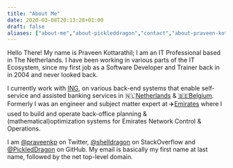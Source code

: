 ```yaml
---
title: "About Me"
date: 2020-03-08T20:13:28+01:00
draft: false
aliases: ["about-me","about-pickleddragon","contact","about-praveen-kottarathil"]
---
```


Hello There! My name is Praveen Kottarathil; I am an IT Professional based in The Netherlands. I have been working in various parts of the IT Ecosystem, since my first job as a Software Developer and Trainer back in in 2004 and never looked back. 

I currently work with [ING](https://www.ing.com/), on various back-end systems that enable self-service and assisted banking services in 🇳🇱[Netherlands](https://ing.nl) & [🇧🇪Belgium](https://ing.be). Formerly I was an engineer and subject matter expert at ✈️[Emirates](https://www.emirates.com) where I used to build and operate back-office planning & (mathematical)optimization systems for Emirates Network Control & Operations.

I am [@praveenkp](https://twitter.com/praveenkp) on Twitter, [@shelldragon](https://stackoverflow.com/users/553385/shelldragon) on StackOverflow and [@PickledDragon](https://github.com/PickledDragon) on GitHub. My email is basically my first name at last name, followed by the net top-level domain.
